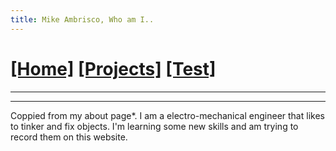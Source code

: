 ```yaml
---
title: Mike Ambrisco, Who am I..
---
```

# [[Home]][0] [[Projects]][7] [[Test]][1]
---

---
Coppied from my about page*.
I am a electro-mechanical engineer that likes to tinker and fix objects. I'm
learning some new skills and am trying to record them on this website. 

[0]: /
[7]: /projects/
[1]: /test/
[4]: /projects/website/
[5]: /projects/boat/
[6]: /about/
